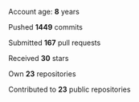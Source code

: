Account age: **8** years

Pushed **1449** commits

Submitted **167** pull requests

Received **30** stars

Own **23** repositories

Contributed to **23** public repositories
